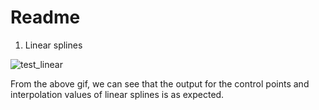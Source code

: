 # Readme

1. Linear splines


![test_linear](https://user-images.githubusercontent.com/60118869/135710496-223f5175-ddf5-46bf-a321-cebccd58351f.gif)

From the above gif, we can see that the output for the control points and interpolation values of linear splines is as expected.
